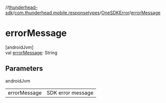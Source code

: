 //[thunderhead-sdk](../../../index.md)/[com.thunderhead.mobile.responsetypes](../index.md)/[OneSDKError](index.md)/[errorMessage](error-message.md)

# errorMessage

[androidJvm]\
val [errorMessage](error-message.md): String

## Parameters

androidJvm

| | |
|---|---|
| errorMessage | SDK error message |
